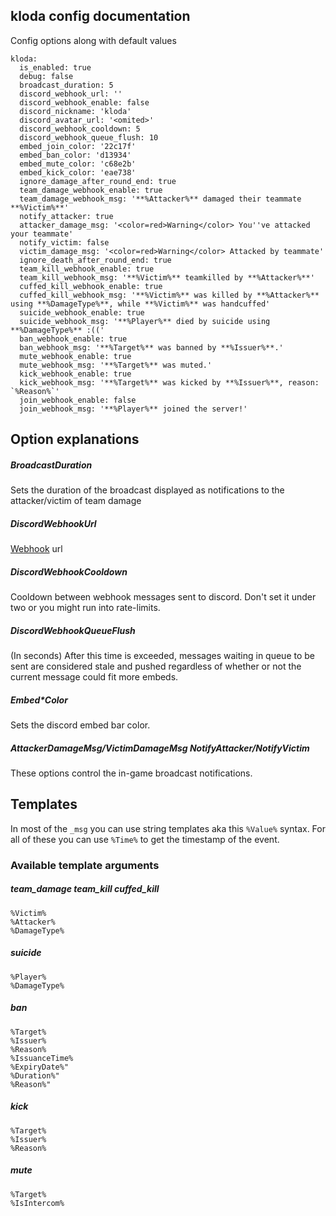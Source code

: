 ## kloda config documentation
Config options along with default values
```
kloda:
  is_enabled: true
  debug: false
  broadcast_duration: 5
  discord_webhook_url: ''
  discord_webhook_enable: false
  discord_nickname: 'kloda'
  discord_avatar_url: '<omited>'
  discord_webhook_cooldown: 5
  discord_webhook_queue_flush: 10
  embed_join_color: '22c17f'
  embed_ban_color: 'd13934'
  embed_mute_color: 'c68e2b'
  embed_kick_color: 'eae738'
  ignore_damage_after_round_end: true
  team_damage_webhook_enable: true
  team_damage_webhook_msg: '**%Attacker%** damaged their teammate **%Victim%**'
  notify_attacker: true
  attacker_damage_msg: '<color=red>Warning</color> You''ve attacked your teammate'
  notify_victim: false
  victim_damage_msg: '<color=red>Warning</color> Attacked by teammate'
  ignore_death_after_round_end: true
  team_kill_webhook_enable: true
  team_kill_webhook_msg: '**%Victim%** teamkilled by **%Attacker%**'
  cuffed_kill_webhook_enable: true
  cuffed_kill_webhook_msg: '**%Victim%** was killed by **%Attacker%** using **%DamageType%**, while **%Victim%** was handcuffed'
  suicide_webhook_enable: true
  suicide_webhook_msg: '**%Player%** died by suicide using **%DamageType%** :(('
  ban_webhook_enable: true
  ban_webhook_msg: '**%Target%** was banned by **%Issuer%**.'
  mute_webhook_enable: true
  mute_webhook_msg: '**%Target%** was muted.'
  kick_webhook_enable: true
  kick_webhook_msg: '**%Target%** was kicked by **%Issuer%**, reason: `%Reason%`'
  join_webhook_enable: false
  join_webhook_msg: '**%Player%** joined the server!'
```

## Option explanations
##### BroadcastDuration
Sets the duration of the broadcast displayed as notifications to the attacker/victim of team damage

##### DiscordWebhookUrl
[Webhook](https://support.discord.com/hc/en-us/articles/228383668-Intro-to-Webhooks) url

##### DiscordWebhookCooldown
Cooldown between webhook messages sent to discord. Don't set it under two or you might run into rate-limits.

##### DiscordWebhookQueueFlush
(In seconds) After this time is exceeded, messages waiting in queue to be sent are considered stale and pushed regardless
of whether or not the current message could fit more embeds.

##### Embed\*Color
Sets the discord embed bar color.

##### AttackerDamageMsg/VictimDamageMsg NotifyAttacker/NotifyVictim
These options control the in-game broadcast notifications.

## Templates
In most of the `_msg` you can use string templates aka this `%Value%` syntax.
For all of these you can use `%Time%` to get the timestamp of the event.

### Available template arguments
##### team\_damage team\_kill cuffed\_kill
```
%Victim% 
%Attacker% 
%DamageType%
```

##### suicide 
```
%Player% 
%DamageType%
```

##### ban
```
%Target%
%Issuer%
%Reason%
%IssuanceTime%
%ExpiryDate%"
%Duration%"
%Reason%"
```

##### kick
```
%Target%
%Issuer%
%Reason%
```

##### mute
```
%Target%
%IsIntercom%
```
